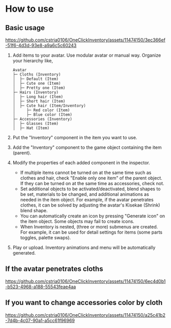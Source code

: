 # How to use

## Basic usage

https://github.com/cstria0106/OneClickInventory/assets/11474150/3ec366ef-51f6-4d3d-93e8-a9a6c5c60243

1.  Add items to your avatar. Use modular avatar or manual way. Organize your hierarchy like,

    ```
    Avatar
    ├─ Cloths (Inventory)
    │  ├─ Default (Item)
    │  ├─ Cute one (Item)
    │  ├─ Pretty one (Item)
    ├─ Hairs (Inventory)
    │  ├─ Long hair (Item)
    │  ├─ Short hair (Item)
    │  ├─ Cute hair (Item/Inventory)
    │     ├─ Red color (Item)
    │     ├─ Blue color (Item)
    ├─ Accessories (Inventory)
    │  ├─ Glasses (Item)
    │  ├─ Hat (Item)
    ```


2. Put the "Inventory" component in the item you want to use.
3. Add the "Inventory" component to the game object containing the item (parent).
4. Modify the properties of each added component in the inspector.
    - If multiple items cannot be turned on at the same time such as clothes and hair, check "Enable only one item" of the parent object. If they can be turned on at the same time as accessories, check not.
    - Set additional objects to be activated/deactivated, blend shapes to be set, materials to be changed, and additional animations as needed in the item object. For example, if the avatar penetrates clothes, it can be solved by adjusting the avatar's Kisekae (Shrink) blend shape.
    - You can automatically create an icon by pressing "Generate icon" on the item object. Some objects may fail to create icons.
    - When Inventory is nested, (three or more) submenus are created. For example, it can be used for detail settings for items (some parts toggles, palette swaps).
5. Play or upload. Inventory animations and menu will be automatically generated.


## If the avatar penetrates cloths

https://github.com/cstria0106/OneClickInventory/assets/11474150/6ec4d0b1-b523-4968-a188-55543feae4aa

## If you want to change accessories color by cloth

https://github.com/cstria0106/OneClickInventory/assets/11474150/a25c41b2-7d4b-4c07-90a1-a5cc61f96969


